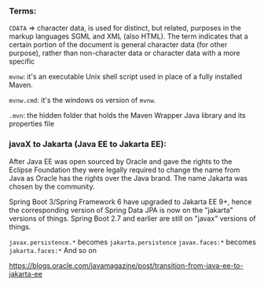 ### Terms:
`CDATA` => character data, is used for distinct, but related, purposes in the markup languages SGML and XML (also HTML). The term indicates that a certain portion of the document is general character data (for other purpose), rather than non-character data or character data with a more specific

`mvnw`: it's an executable Unix shell script used in place of a fully installed Maven. 

`mvnw.cmd`: it's the windows os version of `mvnw`. 

`.mvn`: the hidden folder that holds the Maven Wrapper Java library and its properties file

### javaX to Jakarta (Java EE to Jakarta EE):
After Java EE was open sourced by Oracle and gave the rights to the Eclipse Foundation they were legally required to change the name from Java as Oracle has the rights over the Java brand. The name Jakarta was chosen by the community.

Spring Boot 3/Spring Framework 6 have upgraded to Jakarta EE 9+, hence the corresponding version of Spring Data JPA is now on the "jakarta" versions of things. Spring Boot 2.7 and earlier are still on "javax" versions of things.


`javax.persistence.*` becomes `jakarta.persistence`
`javax.faces:*` becomes `jakarta.faces:*` And so on

https://blogs.oracle.com/javamagazine/post/transition-from-java-ee-to-jakarta-ee
